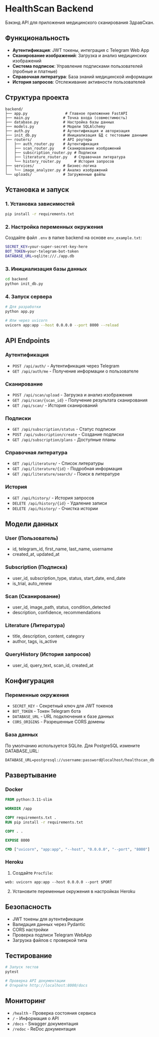 # HealthScan Backend

Бэкэнд API для приложения медицинского сканирования ЗдравСкан.

## Функциональность

- **Аутентификация**: JWT токены, интеграция с Telegram Web App
- **Сканирование изображений**: Загрузка и анализ медицинских изображений
- **Система подписок**: Управление подписками пользователей (пробные и платные)
- **Справочная литература**: База знаний медицинской информации
- **История запросов**: Отслеживание активности пользователей

## Структура проекта

```
backend/
├── app.py                 # Главное приложение FastAPI
├── main.py               # Точка входа (совместимость)
├── database.py           # Настройка базы данных
├── models.py             # Модели SQLAlchemy
├── auth.py               # Аутентификация и авторизация
├── init_db.py            # Инициализация БД с тестовыми данными
├── routers/              # API роутеры
│   ├── auth_router.py    # Аутентификация
│   ├── scan_router.py    # Сканирование изображений
│   ├── subscription_router.py # Подписки
│   ├── literature_router.py   # Справочная литература
│   └── history_router.py      # История запросов
├── services/             # Бизнес-логика
│   └── image_analyzer.py # Анализ изображений
└── uploads/              # Загруженные файлы
```

## Установка и запуск

### 1. Установка зависимостей

```bash
pip install -r requirements.txt
```

### 2. Настройка переменных окружения

Создайте файл `.env` в папке backend на основе `env_example.txt`:

```bash
SECRET_KEY=your-super-secret-key-here
BOT_TOKEN=your-telegram-bot-token
DATABASE_URL=sqlite:///./app.db
```

### 3. Инициализация базы данных

```bash
cd backend
python init_db.py
```

### 4. Запуск сервера

```bash
# Для разработки
python app.py

# Или через uvicorn
uvicorn app:app --host 0.0.0.0 --port 8000 --reload
```

## API Endpoints

### Аутентификация
- `POST /api/auth/` - Аутентификация через Telegram
- `GET /api/auth/me` - Получение информации о пользователе

### Сканирование
- `POST /api/scan/upload` - Загрузка и анализ изображения
- `GET /api/scan/{scan_id}` - Получение результата сканирования
- `GET /api/scan/` - История сканирований

### Подписки
- `GET /api/subscription/status` - Статус подписки
- `POST /api/subscription/create` - Создание подписки
- `GET /api/subscription/plans` - Доступные планы

### Справочная литература
- `GET /api/literature/` - Список литературы
- `GET /api/literature/{id}` - Подробная информация
- `GET /api/literature/search/` - Поиск в литературе

### История
- `GET /api/history/` - История запросов
- `DELETE /api/history/{id}` - Удаление записи
- `DELETE /api/history/` - Очистка истории

## Модели данных

### User (Пользователь)
- id, telegram_id, first_name, last_name, username
- created_at, updated_at

### Subscription (Подписка)
- user_id, subscription_type, status, start_date, end_date
- is_trial, auto_renew

### Scan (Сканирование)
- user_id, image_path, status, condition_detected
- description, confidence, recommendations

### Literature (Литература)
- title, description, content, category
- author, tags, is_active

### QueryHistory (История запросов)
- user_id, query_text, scan_id, created_at

## Конфигурация

### Переменные окружения

- `SECRET_KEY` - Секретный ключ для JWT токенов
- `BOT_TOKEN` - Токен Telegram бота
- `DATABASE_URL` - URL подключения к базе данных
- `CORS_ORIGINS` - Разрешенные CORS домены

### База данных

По умолчанию используется SQLite. Для PostgreSQL измените DATABASE_URL:
```
DATABASE_URL=postgresql://username:password@localhost/healthscan_db
```

## Развертывание

### Docker

```dockerfile
FROM python:3.11-slim

WORKDIR /app

COPY requirements.txt .
RUN pip install -r requirements.txt

COPY . .

EXPOSE 8000

CMD ["uvicorn", "app:app", "--host", "0.0.0.0", "--port", "8000"]
```

### Heroku

1. Создайте `Procfile`:
```
web: uvicorn app:app --host 0.0.0.0 --port $PORT
```

2. Установите переменные окружения в настройках Heroku

## Безопасность

- JWT токены для аутентификации
- Валидация данных через Pydantic
- CORS настройки
- Проверка подписи Telegram WebApp
- Загрузка файлов с проверкой типа

## Тестирование

```bash
# Запуск тестов
pytest

# Проверка API документации
# Откройте http://localhost:8000/docs
```

## Мониторинг

- `/health` - Проверка состояния сервиса
- `/` - Информация о API
- `/docs` - Swagger документация
- `/redoc` - ReDoc документация

